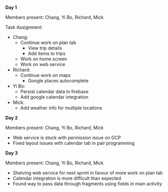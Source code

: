 **Day 1**

Members present: Chang, Yi Bo, Richard, Mick

Task Assignment:
* Chang: 
    - Continue work on plan tab
        - View trip details
        - Add items to trips
    - Work on home screen
    - Work on web service
* Richard:
    - Continue work on maps 
        - Google places autocomplete
* Yi Bo:
    - Persist calendar data in firebase
    - Add google calendar integration
* Mick:
    - Add weather info for multiple locations

**Day 2**

Members present: Chang, Yi Bo, Richard, Mick

* Web service is stuck with permission issue on GCP
* Fixed layout issues with calendar tab in pair programming

**Day 3**

Members present: Chang, Yi Bo, Richard, Mick

* Shelving web service for next sprint in favour of more work on plan tab
* Calendar integration is more difficult than expected
* Found way to pass data through fragments using fields in main activity



